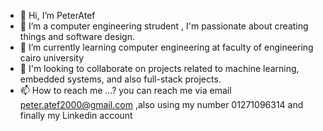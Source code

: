 - 👋 Hi, I’m PeterAtef
- 👀 I’m a computer engineering strudent , I'm passionate about creating things and software design.
- 🌱 I’m currently learning computer engineering at faculty of engineering cairo university
- 💞️ I'm looking to collaborate on projects related to machine learning, embedded systems, and also full-stack projects.
- 📫 How to reach me ...?
        you can reach me via email peter.atef2000@gmail.com ,also using my number 01271096314 and finally my Linkedin account

<!---
EngPeterAtef/EngPeterAtef is a ✨ special ✨ repository because its `README.md` (this file) appears on your GitHub profile.
You can click the Preview link to take a look at your changes.
--->
